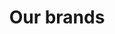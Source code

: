 ---
layout: page
title: Our brands
description: Our brands are all based on the group’s core engineering expertise and technologies.
---